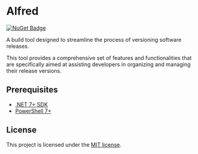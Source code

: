 # Alfred

 [![NuGet Badge](https://buildstats.info/nuget/Alfred?includePreReleases=true)](https://www.nuget.org/packages/Alfred)
 
 A build tool designed to streamline the process of versioning software releases. 
 
 This tool provides a comprehensive set of features and functionalities that are specifically aimed at assisting developers in organizing and managing their release versions.

 ## Prerequisites

  - [.NET 7+ SDK](https://dotnet.microsoft.com/en-us/download/dotnet)
  - [PowerShell 7+](https://github.com/PowerShell/PowerShell)

 ## License

  This project is licensed under the [MIT license](/LICENSE.md).
